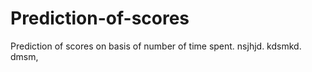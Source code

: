 # Prediction-of-scores
Prediction of scores on basis of number of time spent.
nsjhjd.
kdsmkd.
 dmsm,
